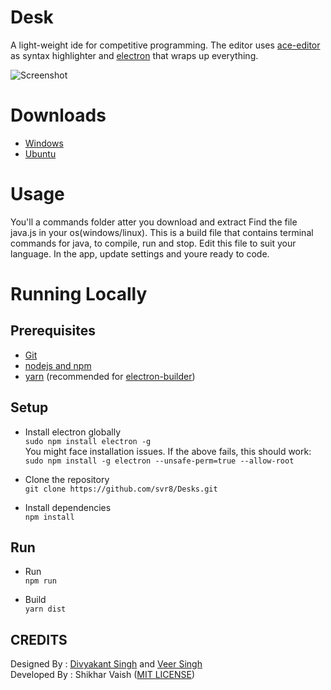 # Desk
A light-weight ide for competitive programming. The editor uses [ace-editor](https://github.com/ajaxorg/ace) as syntax highlighter and [electron](https://electronjs.org/) that wraps up everything.

![Screenshot](https://github.com/svr8/Desk/blob/master/Screenshot.PNG)

# Downloads
+ [Windows](http://www.mediafire.com/file/ki3m3nyi0u333ks/Desk-1.0.0-Windows.zip)
+ [Ubuntu](http://www.mediafire.com/file/m7w5akr74dg9btw/Desk-1.0.0-Linux-x86_64.tar.gz)

# Usage
You'll a commands folder atter you download and extract
Find the file java.js in your os(windows/linux). This is a build file that contains terminal commands for java, to compile, run and stop. Edit this file to suit your language. In the app, update settings and youre ready to code.
# Running Locally
## Prerequisites
+ [Git](https://git-scm.com/)
+ [nodejs and npm](https://nodejs.org/en/)
+ [yarn](https://www.npmjs.com/package/yarn) (recommended for [electron-builder](https://www.npmjs.com/package/electron-builder))

## Setup
+ Install electron globally<br/>
`sudo npm install electron -g`<br/>
You might face installation issues. If the above fails, this should work:<br/>
`sudo npm install -g electron --unsafe-perm=true --allow-root`

+ Clone the repository<br/>
`git clone https://github.com/svr8/Desks.git`

+ Install dependencies<br/>
`npm install`

## Run
+ Run<br/>
`npm run`

+ Build<br/>
`yarn dist`

## CREDITS
Designed By : [Divyakant Singh](https://www.behance.net/divyakantsingh) and [Veer Singh](https://www.instagram.com/weavingweb/) <br/>
Developed By : Shikhar Vaish ([MIT LICENSE](https://github.com/svr8/Desk/blob/master/LICENSE))

